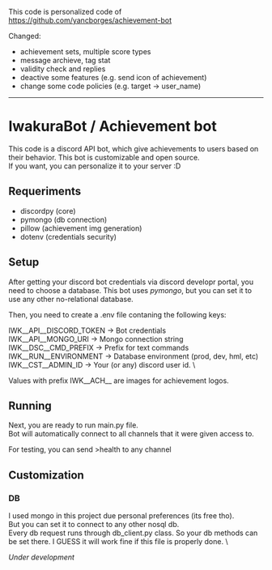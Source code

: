 This code is personalized code of https://github.com/yancborges/achievement-bot

Changed:
 - achievement sets, multiple score types
 - message archieve, tag stat
 - validity check and replies
 - deactive some features (e.g. send icon of achievement)
 - change some code policies (e.g. target -> user_name)

------------------------------------------------------------
# IwakuraBot / Achievement bot

This code is a discord API bot, which give
achievements to users based on their behavior.
This bot is customizable and open source.                                               \
If you want, you can personalize it to your server :D

## Requeriments

- discordpy (core)
- pymongo   (db connection)
- pillow    (achievement img generation)
- dotenv    (credentials security)

## Setup

After getting your discord bot credentials via discord developr portal,
you need to choose a database. This bot uses *pymongo*, but you can set it
to use any other no-relational database.

Then, you need to create a .env file contaning the following keys:

IWK__API__DISCORD_TOKEN -> Bot credentials                                              \
IWK__API__MONGO_URI     -> Mongo connection string                                      \
IWK__DSC__CMD_PREFIX    -> Prefix for text commands                                     \
IWK__RUN__ENVIRONMENT   -> Database environment (prod, dev, hml, etc)                   \
IWK__CST__ADMIN_ID      -> Your (or any) discord user id.                               \

Values with prefix IWK__ACH__ are images for achievement logos.

## Running

Next, you are ready to run main.py file.                                                \
Bot will automatically connect to all channels
that it were given access to.

For testing, you can send >health to any channel

## Customization

### DB

I used mongo in this project due personal preferences (its free tho).                   \
But you can set it to connect to any other nosql db.                                    \
Every db request runs through db_client.py class. So your db methods can                \
be set there. I GUESS it will work fine if this file is properly done.                  \


*Under development*





 
